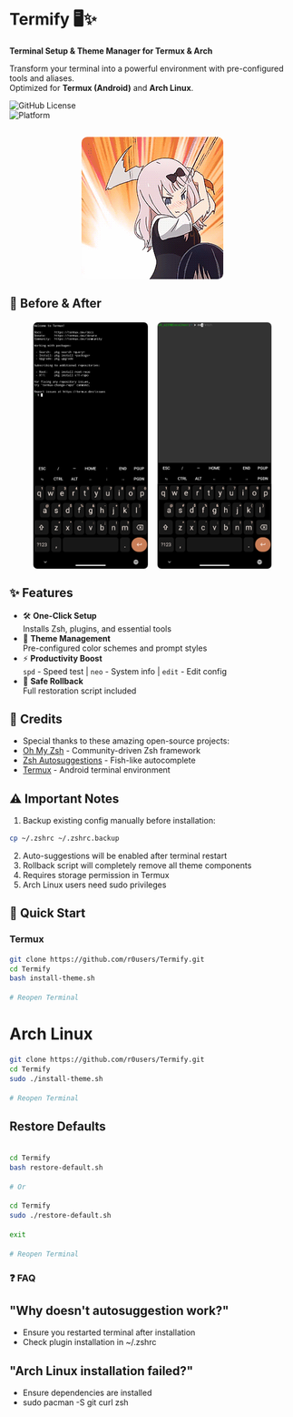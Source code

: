 # Termify 🖥️✨  
**Terminal Setup & Theme Manager for Termux & Arch**  

Transform your terminal into a powerful environment with pre-configured tools and aliases.  
Optimized for **Termux (Android)** and **Arch Linux**.  

![GitHub License](https://img.shields.io/badge/License-MIT-blue)  
![Platform](https://img.shields.io/badge/Platform-Termux%20%7C%20Linux-green)  

<div align="center" style="display: flex; justify-content: space-around; align-items: center; flex-wrap: wrap; gap: 20px; margin: 30px 0;">
  <img src="assets/demo.gif" style="width: 50%; max-width: 250px; border-radius: 10px;" alt="Demo GIF">
</div>

## 🌟 Before & After  
<div style="display: flex; justify-content: center; gap: 15px; flex-wrap: wrap; margin: 20px 0;">
  <img src="assets/before.png" style="width: 40%; max-width: 350px; border: 1px solid #eee; border-radius: 8px;" alt="Before">
  <img src="assets/after.png" style="width: 40%; max-width: 350px; border: 1px solid #eee; border-radius: 8px;" alt="After">
</div>

## ✨ Features  
- 🛠️ **One-Click Setup**  
  Installs Zsh, plugins, and essential tools  
- 🎨 **Theme Management**  
  Pre-configured color schemes and prompt styles  
- ⚡ **Productivity Boost**  
  `spd` - Speed test | `neo` - System info | `edit` - Edit config  
- 🔄 **Safe Rollback**  
  Full restoration script included  

## 🙏 Credits  
+ Special thanks to these amazing open-source projects:  
+ [Oh My Zsh](https://github.com/ohmyzsh/ohmyzsh) - Community-driven Zsh framework  
+ [Zsh Autosuggestions](https://github.com/zsh-users/zsh-autosuggestions) - Fish-like autocomplete  
+ [Termux](https://github.com/termux/termux-app) - Android terminal environment  

## ⚠️ Important Notes
1. Backup existing config manually before installation:
```bash
cp ~/.zshrc ~/.zshrc.backup
```
2. Auto-suggestions will be enabled after terminal restart
3. Rollback script will completely remove all theme components
4. Requires storage permission in Termux
5. Arch Linux users need sudo privileges

## 🚀 Quick Start  

### Termux
```bash  
git clone https://github.com/r0users/Termify.git
cd Termify
bash install-theme.sh

# Reopen Terminal
```
# Arch Linux
```bash
git clone https://github.com/r0users/Termify.git
cd Termify
sudo ./install-theme.sh

# Reopen Terminal
```
## Restore Defaults
```bash

cd Termify
bash restore-default.sh

# Or

cd Termify
sudo ./restore-default.sh

exit  

# Reopen Terminal
```

### ❓ FAQ
## "Why doesn't autosuggestion work?"

- Ensure you restarted terminal after installation
- Check plugin installation in ~/.zshrc

## "Arch Linux installation failed?"

- Ensure dependencies are installed
- sudo pacman -S git curl zsh